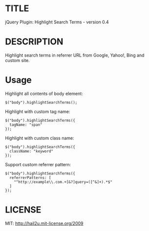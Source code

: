 TITLE
=====

jQuery Plugin: Highlight Search Terms - version 0.4


DESCRIPTION
===========

Highlight search terms in referrer URL from Google, Yahoo!, Bing and custom site.


Usage
=====

Highlight all contents of body element:

    $("body").highlightSearchTerms();

Highlight with custom tag name:

    $("body").highlightSearchTerms({
      tagName: "span"
    });

Highlight with custom class name:

    $("body").highlightSearchTerms({
      className: "keyword"
    });

Support custom referrer pattern:

    $("body").highlightSearchTerms({
      referrerPatterns: [
        "^http://example\\.com.+[&?]query=([^&]+).*$"
      ]
    });


LICENSE
=======

MIT: http://hail2u.mit-license.org/2009
